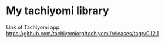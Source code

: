# My tachiyomi library

Link of Tachiyomi app: 
https://github.com/tachiyomiorg/tachiyomi/releases/tag/v0.12.1
